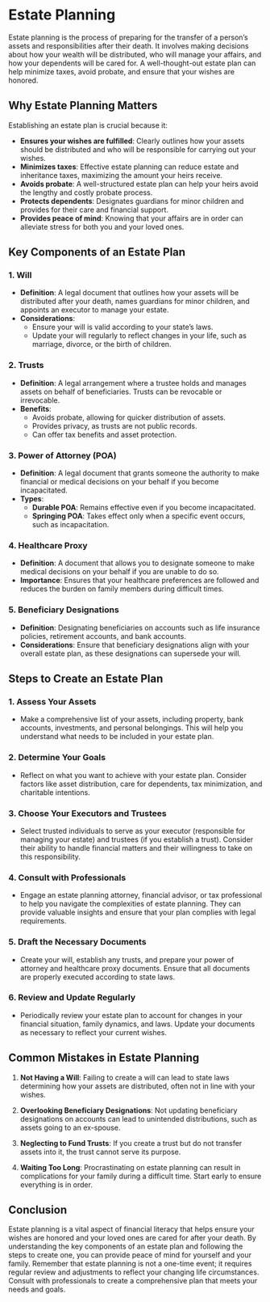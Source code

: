 # Estate Planning

Estate planning is the process of preparing for the transfer of a person’s assets and responsibilities after their death. It involves making decisions about how your wealth will be distributed, who will manage your affairs, and how your dependents will be cared for. A well-thought-out estate plan can help minimize taxes, avoid probate, and ensure that your wishes are honored.

## Why Estate Planning Matters

Establishing an estate plan is crucial because it:
- **Ensures your wishes are fulfilled**: Clearly outlines how your assets should be distributed and who will be responsible for carrying out your wishes.
- **Minimizes taxes**: Effective estate planning can reduce estate and inheritance taxes, maximizing the amount your heirs receive.
- **Avoids probate**: A well-structured estate plan can help your heirs avoid the lengthy and costly probate process.
- **Protects dependents**: Designates guardians for minor children and provides for their care and financial support.
- **Provides peace of mind**: Knowing that your affairs are in order can alleviate stress for both you and your loved ones.

## Key Components of an Estate Plan

### 1. **Will**
   - **Definition**: A legal document that outlines how your assets will be distributed after your death, names guardians for minor children, and appoints an executor to manage your estate.
   - **Considerations**:
     - Ensure your will is valid according to your state’s laws.
     - Update your will regularly to reflect changes in your life, such as marriage, divorce, or the birth of children.

### 2. **Trusts**
   - **Definition**: A legal arrangement where a trustee holds and manages assets on behalf of beneficiaries. Trusts can be revocable or irrevocable.
   - **Benefits**:
     - Avoids probate, allowing for quicker distribution of assets.
     - Provides privacy, as trusts are not public records.
     - Can offer tax benefits and asset protection.

### 3. **Power of Attorney (POA)**
   - **Definition**: A legal document that grants someone the authority to make financial or medical decisions on your behalf if you become incapacitated.
   - **Types**:
     - **Durable POA**: Remains effective even if you become incapacitated.
     - **Springing POA**: Takes effect only when a specific event occurs, such as incapacitation.

### 4. **Healthcare Proxy**
   - **Definition**: A document that allows you to designate someone to make medical decisions on your behalf if you are unable to do so.
   - **Importance**: Ensures that your healthcare preferences are followed and reduces the burden on family members during difficult times.

### 5. **Beneficiary Designations**
   - **Definition**: Designating beneficiaries on accounts such as life insurance policies, retirement accounts, and bank accounts.
   - **Considerations**: Ensure that beneficiary designations align with your overall estate plan, as these designations can supersede your will.

## Steps to Create an Estate Plan

### 1. **Assess Your Assets**
   - Make a comprehensive list of your assets, including property, bank accounts, investments, and personal belongings. This will help you understand what needs to be included in your estate plan.

### 2. **Determine Your Goals**
   - Reflect on what you want to achieve with your estate plan. Consider factors like asset distribution, care for dependents, tax minimization, and charitable intentions.

### 3. **Choose Your Executors and Trustees**
   - Select trusted individuals to serve as your executor (responsible for managing your estate) and trustees (if you establish a trust). Consider their ability to handle financial matters and their willingness to take on this responsibility.

### 4. **Consult with Professionals**
   - Engage an estate planning attorney, financial advisor, or tax professional to help you navigate the complexities of estate planning. They can provide valuable insights and ensure that your plan complies with legal requirements.

### 5. **Draft the Necessary Documents**
   - Create your will, establish any trusts, and prepare your power of attorney and healthcare proxy documents. Ensure that all documents are properly executed according to state laws.

### 6. **Review and Update Regularly**
   - Periodically review your estate plan to account for changes in your financial situation, family dynamics, and laws. Update your documents as necessary to reflect your current wishes.

## Common Mistakes in Estate Planning

1. **Not Having a Will**: Failing to create a will can lead to state laws determining how your assets are distributed, often not in line with your wishes.
   
2. **Overlooking Beneficiary Designations**: Not updating beneficiary designations on accounts can lead to unintended distributions, such as assets going to an ex-spouse.

3. **Neglecting to Fund Trusts**: If you create a trust but do not transfer assets into it, the trust cannot serve its purpose.

4. **Waiting Too Long**: Procrastinating on estate planning can result in complications for your family during a difficult time. Start early to ensure everything is in order.

## Conclusion

Estate planning is a vital aspect of financial literacy that helps ensure your wishes are honored and your loved ones are cared for after your death. By understanding the key components of an estate plan and following the steps to create one, you can provide peace of mind for yourself and your family. Remember that estate planning is not a one-time event; it requires regular review and adjustments to reflect your changing life circumstances. Consult with professionals to create a comprehensive plan that meets your needs and goals.
